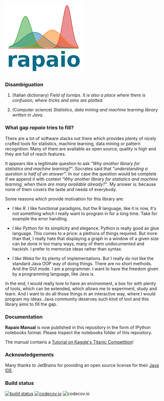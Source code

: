 
![rapaio logo](./docs/logo/logo-medium.png) 

### Disambiguation

1. (Italian dictionary) *Field of turnips. It is also a place 
where there is confusion, where tricks and sims are plotted.*

2. (Computer science) *Statistics, data mining and machine learning 
library written in Java.*

### What gap *rapaio* tries to fill?

There are a lot of software stacks out there which provides plenty of 
nicely crafted tools for statistics, machine learning, data mining or 
pattern recognition. Many of them are available as open source, 
quality is high and they are full of reach features.

It appears like a legitimate question to ask *"Why another library for 
statistics and machine learning?"*. Socrates said that *"understanding 
a question is half of an answer"*. In our case the question would be 
complete if we append it with context *"Why another library for statistics 
and machine learning, when there are many available already?"*. 
My answer is: because none of them covers the taste and needs of everybody.

Some reasons which provide motivation for this library are:

* *I like R*. I like functional paradigms, but the R 
language, like it is now, it's not something which I really want to 
program in for a long time. Take for example the error handling.

* *I like Python* for its simplicity and elegance. Python is really good 
as glue language. This comes to a price: a plethora of things required. 
But more than that, I really hate that displaying a graph 
in a window of a given size can be done in too many ways, 
many of them undocumented and hackish. I prefer to memorize ideas 
rather than syntax.

* *I like Weka* for its plenty of implementations. But I really do not like 
the standard Java OOP way of doing things. There are no short methods.
And the GUI mode. I am a programmer. I want to have the freedom given
by a programming language, like Java is.

In the end, I would really love to have an environment, a box for with 
plenty of tools, which can be extended, which allows me to experiment, 
study and learn. And I want to do all those things in an interactive way, 
where I would program my ideas. Java community deserves such kind of tool 
and this library aims to fill the gap.

### Documentation

**Rapaio Manual** is now published in this repository in the form of IPython notebooks format. Please inspect the notebooks folder 
of this repository.

The manual contains a [Tutorial on Kaggle's Titanic Competition](https://aureliantutuianu.gitbooks.io/rapaio-manual/content/kaggle-titanic.html)!

### Acknowledgements


Many thanks to JetBrains for providing an open source license for their [Java IDE](https://www.jetbrains.com/idea/).

### Build status

[![build status](https://travis-ci.org/padreati/rapaio.svg?branch=master)](https://travis-ci.org/padreati/rapaio)
[![codecov.io](https://codecov.io/github/padreati/rapaio/coverage.svg?branch=master)](https://codecov.io/github/padreati/rapaio?branch=master)
![codecov.io](https://codecov.io/github/padreati/rapaio/branch.svg?branch=master)

